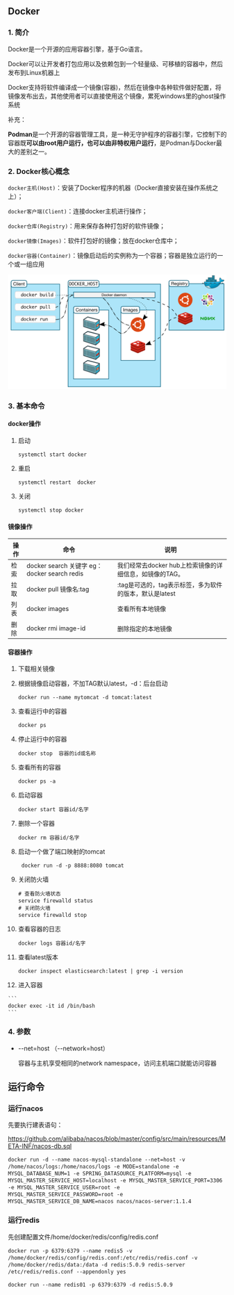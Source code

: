## Docker

### 1. 简介

Docker是一个开源的应用容器引擎，基于Go语言。

Docker可以让开发者打包应用以及依赖包到一个轻量级、可移植的容器中，然后发布到Linux机器上

Docker支持将软件编译成一个镜像(容器)，然后在镜像中各种软件做好配置，将镜像发布出去，其他使用者可以直接使用这个镜像，累死windows里的ghost操作系统

补充：

**Podman**是一个开源的容器管理工具，是一种无守护程序的容器引擎，它控制下的容器既**可以由root用户运行，也可以由非特权用户运行**，是Podman与Docker最大的差别之一。

### 2. Docker核心概念

`docker主机(Host)`：安装了Docker程序的机器（Docker直接安装在操作系统之上）；

`docker客户端(Client)`：连接docker主机进行操作；

`docker仓库(Registry)`：用来保存各种打包好的软件镜像；

`docker镜像(Images)`：软件打包好的镜像；放在docker仓库中；

`docker容器(Container)`：镜像启动后的实例称为一个容器；容器是独立运行的一个或一组应用

![](../imgs/docker.png)

### 3. 基本命令

#### docker操作

1. 启动

    ```shell
    systemctl start docker
    ```

2. 重启

    ```shell
    systemctl restart  docker
    ```

3. 关闭

    ```shell
    systemctl stop docker
    ```



#### 镜像操作

| 操作 | 命令                                         | 说明                                                    |
| ---- | -------------------------------------------- | ------------------------------------------------------- |
| 检索 | docker search 关键字 eg：docker search redis | 我们经常去docker hub上检索镜像的详细信息，如镜像的TAG。 |
| 拉取 | docker pull 镜像名:tag                       | :tag是可选的，tag表示标签，多为软件的版本，默认是latest |
| 列表 | docker images                                | 查看所有本地镜像                                        |
| 删除 | docker rmi image-id                          | 删除指定的本地镜像                                      |

#### 容器操作

1. 下载相关镜像

2. 根据镜像启动容器，不加TAG默认latest，-d：后台启动

   ```shell
   docker run --name mytomcat -d tomcat:latest
   ```

3. 查看运行中的容器

   ```shell
   docker ps
   ```

4. 停止运行中的容器

   ```shell
   docker stop  容器的id或名称
   ```

5. 查看所有的容器

   ```shell
   docker ps -a
   ```

6. 启动容器

   ```shell
   docker start 容器id/名字
   ```

7. 删除一个容器

   ```shell
   docker rm 容器id/名字
   ```

8. 启动一个做了端口映射的tomcat

   ```shell
    docker run -d -p 8888:8080 tomcat
   ```

9. 关闭防火墙

   ```shell
   # 查看防火墙状态
   service firewalld status
   # 关闭防火墙
   service firewalld stop
   ```

10. 查看容器的日志

    ```shell
    docker logs 容器id/名字
    ```
    
11. 查看latest版本

    ```
    docker inspect elasticsearch:latest | grep -i version
    ```
    
12.  进入容器

    ```
    docker exec -it id /bin/bash
    ```

    

### 4. 参数

- --net=host （--network=host） 

  容器与主机享受相同的network namespace，访问主机端口就能访问容器



## 运行命令

### 运行nacos

先要执行建表语句：

https://github.com/alibaba/nacos/blob/master/config/src/main/resources/META-INF/nacos-db.sql

```shell
docker run -d --name nacos-mysql-standalone --net=host -v /home/nacos/logs:/home/nacos/logs -e MODE=standalone -e MYSQL_DATABASE_NUM=1 -e SPRING_DATASOURCE_PLATFORM=mysql -e MYSQL_MASTER_SERVICE_HOST=localhost -e MYSQL_MASTER_SERVICE_PORT=3306 -e MYSQL_MASTER_SERVICE_USER=root -e MYSQL_MASTER_SERVICE_PASSWORD=root -e MYSQL_MASTER_SERVICE_DB_NAME=nacos nacos/nacos-server:1.1.4
```

### 运行redis

先创建配置文件/home/docker/redis/config/redis.conf

```shell
docker run -p 6379:6379 --name redis5 -v /home/docker/redis/config/redis.conf:/etc/redis/redis.conf -v /home/docker/redis/data:/data -d redis:5.0.9 redis-server /etc/redis/redis.conf --appendonly yes
```



```shell
docker run --name redis01 -p 6379:6379 -d redis:5.0.9
```

